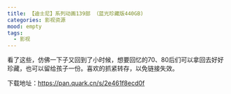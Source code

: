 ```yaml
---
title: 【迪士尼】系列动画139部 （蓝光珍藏版440GB)
categories: 影视资源
mood: empty
tags:
  - 影视
---
```


看了这些，仿佛一下子又回到了小时候，想要回忆的70、80后们可以拿回去好好珍藏，也可以留给孩子一份。喜欢的抓紧转存，以免链接失效。


下载地址：https://pan.quark.cn/s/2e461f8ecd0f








